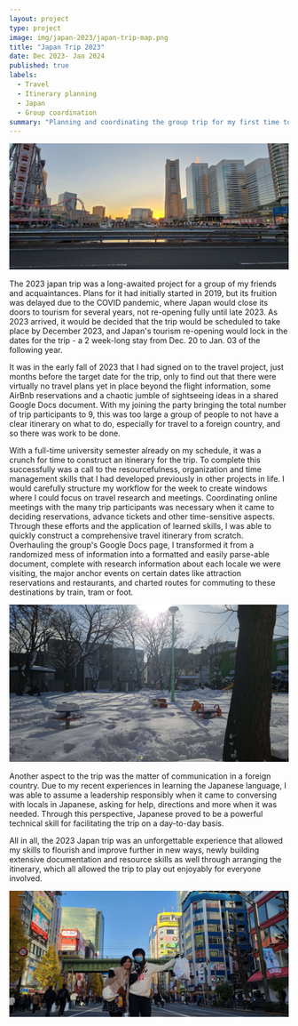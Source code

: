 ```yaml
---
layout: project
type: project
image: img/japan-2023/japan-trip-map.png
title: "Japan Trip 2023"
date: Dec 2023- Jan 2024
published: true
labels:
  - Travel
  - Itinerary planning
  - Japan
  - Group coordination
summary: "Planning and coordinating the group trip for my first time to Japan."
---
```


<img class="img-fluid" src="../img/japan-2023/japan-trip-1.jpg">

The 2023 japan trip was a long-awaited project for a group of my friends and acquaintances. Plans for it had initially started in 2019, but its fruition was delayed due to the COVID pandemic, where Japan would close its doors to tourism for several years, not re-opening fully until late 2023. As 2023 arrived, it would be decided that the trip would be scheduled to take place by December 2023, and Japan's tourism re-opening would lock in the dates for the trip - a 2 week-long stay from Dec. 20 to Jan. 03 of the following year.

It was in the early fall of 2023 that I had signed on to the travel project, just months before the target date for the trip, only to find out that there were virtually no travel plans yet in place beyond the flight information, some AirBnb reservations and a chaotic jumble of sightseeing ideas in a shared Google Docs document. With my joining the party bringing the total number of trip participants to 9, this was too large a group of people to not have a clear itinerary on what to do, especially for travel to a foreign country, and so there was work to be done.

With a full-time university semester already on my schedule, it was a crunch for time to construct an itinerary for the trip. To complete this successfully was a call to the resourcefulness, organization and time management skills that I had developed previously in other projects in life. I would carefully structure my workflow for the week to create windows where I could focus on travel research and meetings. Coordinating online meetings with the many trip participants was necessary when it came to deciding reservations, advance tickets and other time-sensitive aspects. Through these efforts and the application of learned skills, I was able to quickly construct a comprehensive travel itinerary from scratch. Overhauling the group's Google Docs page, I transformed it from a randomized mess of information into a formatted and easily parse-able document, complete with research information about each locale we were visiting, the major anchor events on certain dates like attraction reservations and restaurants, and charted routes for commuting to these destinations by train, tram or foot.

<img class="img-fluid" src="../img/japan-2023/japan-trip-3.jpg">

Another aspect to the trip was the matter of communication in a foreign country. Due to my recent experiences in learning the Japanese language, I was able to assume a leadership responsibly when it came to conversing with locals in Japanese, asking for help, directions and more when it was needed. Through this perspective, Japanese proved to be a powerful technical skill for facilitating the trip on a day-to-day basis.

All in all, the 2023 Japan trip was an unforgettable experience that allowed my skills to flourish and improve further in new ways, newly building extensive documentation and resource skills as well through arranging the itinerary, which all allowed the trip to play out enjoyably for everyone involved.

<img class="img-fluid" src="../img/japan-2023/japan-trip-2.jpg">

